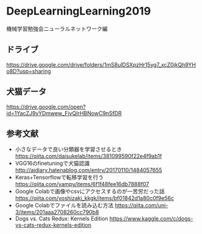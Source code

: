 # DeepLearningLearning2019
機械学習勉強会ニューラルネットワーク編

## ドライブ
https://drive.google.com/drive/folders/1mS8ulDSXpzHr15yg7_xcZ0jkQh9YHo8D?usp=sharing

## 犬猫データ
https://drive.google.com/open?id=1YacZJ9yYDmwew_FivQIrHBNowC9nSfDR

## 参考文献
- 小さなデータで良い分類器を学習させるとき https://qiita.com/daisukelab/items/381099590f22e4f9ab1f
- VGG16のfinetuningで犬猫認識 http://aidiary.hatenablog.com/entry/20170110/1484057655
- Keras+Tensorflowで転移学習を行う https://qiita.com/yampy/items/6f1f48fee16db7888f07
- Google Colabで画像やcsvにアクセスするのが一苦労だった話 https://qiita.com/yoshizaki_kkgk/items/bf01842d1a80c0f9e56c
- Google Colabでファイルを読み込む方法 https://qiita.com/uni-3/items/201aaa2708260cc790b8
- Dogs vs. Cats Redux: Kernels Edition https://www.kaggle.com/c/dogs-vs-cats-redux-kernels-edition

